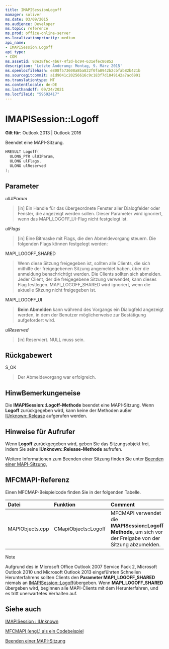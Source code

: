 ```yaml
---
title: IMAPISessionLogoff
manager: soliver
ms.date: 03/09/2015
ms.audience: Developer
ms.topic: reference
ms.prod: office-online-server
ms.localizationpriority: medium
api_name:
- IMAPISession.Logoff
api_type:
- COM
ms.assetid: 93e38f6c-4b67-4f2d-bc94-631efec86852
description: 'Letzte Änderung: Montag, 9. März 2015'
ms.openlocfilehash: e808f573608a8ba822f0fa8942b2cbfab82b421b
ms.sourcegitcommit: a1d9041c20256616c9c183f7d1049142a7ac6991
ms.translationtype: MT
ms.contentlocale: de-DE
ms.lasthandoff: 09/24/2021
ms.locfileid: "59592417"
---
```

# <a name="imapisessionlogoff"></a>IMAPISession::Logoff

  
  
**Gilt für**: Outlook 2013 | Outlook 2016 
  
Beendet eine MAPI-Sitzung.
  
```cpp
HRESULT Logoff(
  ULONG_PTR ulUIParam,
  ULONG ulFlags,
  ULONG ulReserved
);
```

## <a name="parameters"></a>Parameter

 _ulUIParam_
  
> [in] Ein Handle für das übergeordnete Fenster aller Dialogfelder oder Fenster, die angezeigt werden sollen. Dieser Parameter wird ignoriert, wenn das MAPI_LOGOFF_UI-Flag nicht festgelegt ist.
    
 _ulFlags_
  
> [in] Eine Bitmaske mit Flags, die den Abmeldevorgang steuern. Die folgenden Flags können festgelegt werden:
    
MAPI_LOGOFF_SHARED 
  
> Wenn diese Sitzung freigegeben ist, sollten alle Clients, die sich mithilfe der freigegebenen Sitzung angemeldet haben, über die anmeldung benachrichtigt werden. Die Clients sollten sich abmelden. Jeder Client, der die freigegebene Sitzung verwendet, kann dieses Flag festlegen. MAPI_LOGOFF_SHARED wird ignoriert, wenn die aktuelle Sitzung nicht freigegeben ist.
    
MAPI_LOGOFF_UI 
  
> **Beim Abmelden** kann während des Vorgangs ein Dialogfeld angezeigt werden, in dem der Benutzer möglicherweise zur Bestätigung aufgefordert wird. 
    
 _ulReserved_
  
> [in] Reserviert. NULL muss sein.
    
## <a name="return-value"></a>Rückgabewert

S_OK 
  
> Der Abmeldevorgang war erfolgreich.
    
## <a name="remarks"></a>HinwBemerkungeneise

Die **IMAPISession::Logoff-Methode** beendet eine MAPI-Sitzung. Wenn **Logoff** zurückgegeben wird, kann keine der Methoden außer [IUnknown::Release](https://msdn.microsoft.com/library/ms682317%28v=VS.85%29.aspx) aufgerufen werden. 
  
## <a name="notes-to-callers"></a>Hinweise für Aufrufer

Wenn **Logoff** zurückgegeben wird, geben Sie das Sitzungsobjekt frei, indem Sie seine **IUnknown::Release-Methode** aufrufen. 
  
Weitere Informationen zum Beenden einer Sitzung finden Sie unter [Beenden einer MAPI-Sitzung.](ending-a-mapi-session.md)
  
## <a name="mfcmapi-reference"></a>MFCMAPI-Referenz

Einen MFCMAP-Beispielcode finden Sie in der folgenden Tabelle.
  
|**Datei**|**Funktion**|**Comment**|
|:-----|:-----|:-----|
|MAPIObjects.cpp  <br/> |CMapiObjects::Logoff  <br/> |MFCMAPI verwendet die **IMAPISession::Logoff-Methode,** um sich vor der Freigabe von der Sitzung abzumelden.  <br/> |
   
> [!NOTE]
> Aufgrund des in Microsoft Office Outlook 2007 Service Pack 2, Microsoft Outlook 2010 und Microsoft Outlook 2013 eingeführten Schnellen Herunterfahrens sollten Clients den **Parameter MAPI_LOGOFF_SHARED** niemals an [IMAPISession::Logoff](imapisession-logoff.md)übergeben. Wenn **MAPI_LOGOFF_SHARED** übergeben wird, beginnen alle MAPI-Clients mit dem Herunterfahren, und es tritt unerwartetes Verhalten auf. 
  
## <a name="see-also"></a>Siehe auch



[IMAPISession : IUnknown](imapisessioniunknown.md)


[MFCMAPI (engl.) als ein Codebeispiel](mfcmapi-as-a-code-sample.md)
  
[Beenden einer MAPI-Sitzung](ending-a-mapi-session.md)

